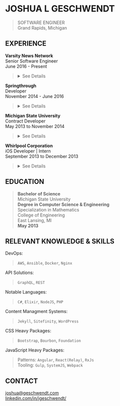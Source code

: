 JOSHUA L GESCHWENDT
===================
> SOFTWARE ENGINEER
<br>Grand Rapids, Michigan


EXPERIENCE
----------

**Varsity News Network**<br>
Senior Software Engineer<br>
June 2016 - Present<br>
> <details>
> <summary>See Details</summary>
> <p>Part of a team which focuses on creating the largest network of high school athletic communities in the country by providing solutions which showcase athletic achievements, provides software for athletic departments, and offers robust advertising products to businesses and vendors. </p>
> </details>


**Springthrough**<br>
Developer<br>
November 2014 - June 2016<br>
> <details>
> <summary>See Details</summary>
> <p>Worked with several teams consisting of designers, developers, and project managers to efficiently build quality experiences over a variety of platforms and technologies for our clients and their users. Solutions ranged from complex single page web applications to i18n enterprise content management systems.</p>
> </details>


**Michigan State University**<br>
Contract Developer<br>
May 2013 to November 2014<br>
> <details>
> <summary>See Details</summary>
> <p>Majorly contributed in the planning, design, and development of a suite of apps & websites for the university including [maps.msu.edu](https://maps.msu.edu/interactive/) and [search.msu.edu](https://search.msu.edu/). Several of these projects were started from scratch including the internal Search API that is the acting resource for many departments in the university's network.</p>
> </details>


**Whirlpool Corporation**<br>
iOS Developer | Intern<br>
September 2013 to December 2013<br>
> <details>
> <summary>See Details</summary>
> <p>Prototyped an iOS App that let users configure settings for appliances based on the location of their device. This was the proof of concept for Whirlpool’s "smart appliance" line.</p>
> </details>



EDUCATION
---------

> **Bachelor of Science**<br>
  Michigan State University<br>
  **Degree in Computer Science & Engineering**<br>
  Specialization in Mathematics<br>
  College of Engineering<br>
  East Lansing, MI<br>
  **May 2013**



RELEVANT KNOWLEDGE & SKILLS
---------------------------

DevOps: 
> `AWS`, `Ansible`, `Docker`, `Nginx`

API Solutions: 
> `GraphQL`, `REST`

Notable Languages:
> `C#`, `Elixir`, `NodeJS`, `PHP`

Content Managment Systems:
> `Jekyll`, `Sitefinity`, `WordPress`

CSS Heavy Packages: 
> `Bootstrap`, `Bourbon`, `Foundation`

JavaScript Heavy Packages: 
> Patterns: `Angular`, `React(Relay)`, `RxJs`<br>
> Tooling: `Gulp`, `SystemJS`, `Webpack`



CONTACT
-------
<joshua@geschwendt.com><br>
[linkedin.com/in/jgeschwendt/](https://www.linkedin.com/in/jgeschwendt/)
